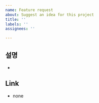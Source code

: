 ```yaml
---
name: Feature request
about: Suggest an idea for this project
title: ''
labels: ''
assignees: ''

---
```


## 설명

- 

## Link

- none
